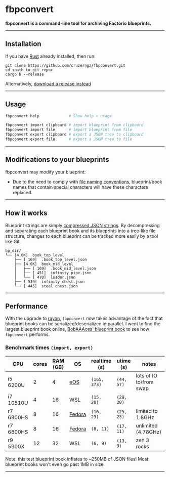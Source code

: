 # fbpconvert

**fbpconvert is a command-line tool for archiving Factorio blueprints.**

---

## Installation

If you have [Rust](https://rustup.rs/) already installed, then run:

```
git clone https://github.com/cruzerngz/fbpconvert.git
cd <path_to_git_repo>
cargo b --release
```

Alternatively, [download a release instead](https://github.com/cruzerngz/fbpconvert/releases/latest)

---

## Usage


```sh
fbpconvert help             # Show help + usage

fbpconvert import clipboard # import blueprint from clipboard
fbpconvert import file      # import blueprint from file
fbpconvert export clipboard # export a JSON tree to clipboard
fbpconvert export file      # export a JSON tree to file
```

---

## Modifications to your blueprints
fbpconvert may modify your blueprint:

- Due to the need to comply with [file naming conventions](http://www.linfo.org/file_name.html), blueprint/book names that contain special characters will have these characters replaced.

---

## How it works

Blueprint strings are simply [compressed JSON strings](https://wiki.factorio.com/Blueprint_string_format).
By decompressing and separating each blueprint book and its blueprints into a tree-like file structure, changes to each blueprint can be tracked more easily by a tool like Git.

```
bp_dir/
└── [4.0K]  book_top_level
    ├── [ 169]  .book_top_level.json
    ├── [4.0K]  book_mid_level
    │   ├── [ 169]  .book_mid_level.json
    │   ├── [ 451]  infinity pipe.json
    │   └── [ 470]  loader.json
    ├── [ 539]  infinity chest.json
    └── [ 445]  steel chest.json
```

---

## Performance
With the upgrade to [rayon](https://github.com/rayon-rs/rayon), `fbpconvert` now takes advantage of the fact that blueprint books can be serialized/deserialized in parallel.
I went to find the largest blueprint book online, [BobAAAces' blueprint book](https://factorioprints.com/view/-M09ncl6buKTEBZFonGd) to see how `fbpconvert` performs.


### Benchmark times **`(import, export)`**

| CPU | cores | RAM (GB) | OS | realtime (s) | utime (s) | notes |
| --- | --- | --- | --- | --- | --- | --- |
| i5 6200U | 2 | 4 | [eOS](https://elementary.io/) | `(165, 373)` | `(44, 57)` | lots of IO to/from swap |
| i7 10510U | 4| 16 | WSL | `(15, 20)` | `(29, 20)` | |
| r7 6800HS | 8 | 16 | [Fedora](https://getfedora.org/) | `(16, 23)` | `(25, 23)` | limited to 1.8GHz |
| r7 6800HS | 8 | 16 | [Fedora](https://getfedora.org/) | `(8, 11)` | `(17, 11)` | unlimited (4.78GHz) |
| r9 5900X | 12 | 32 | WSL | `(6, 9)` | `(13, 9)` | zen 3 rocks |

Note: this test blueprint book inflates to ~250MB of JSON files! Most blueprint books won't even go past 1MB in size.

---
